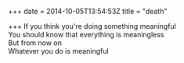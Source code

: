 +++
date = 2014-10-05T13:54:53Z
title = "death"

+++ 
If you think you're doing something meaningful   
You should know that everything is meaningless   
But from now on   
Whatever you do is meaningful  